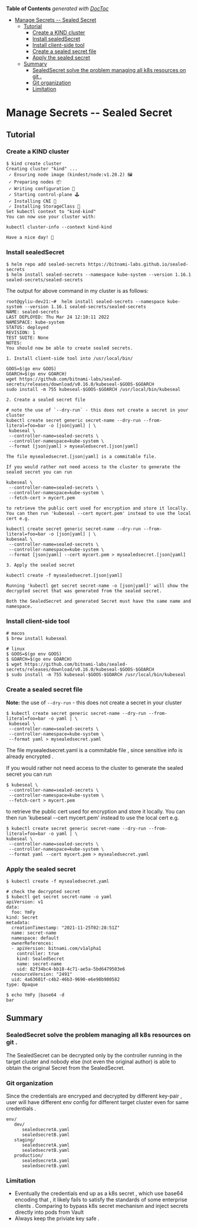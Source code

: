 <!-- START doctoc generated TOC please keep comment here to allow auto update -->
<!-- DON'T EDIT THIS SECTION, INSTEAD RE-RUN doctoc TO UPDATE -->
**Table of Contents**  *generated with [DocToc](https://github.com/thlorenz/doctoc)*

- [Manage Secrets -- Sealed Secret](#manage-secrets----sealed-secret)
  - [Tutorial](#tutorial)
    - [Create a KIND cluster](#create-a-kind-cluster)
    - [Install sealedSecret](#install-sealedsecret)
    - [Install client-side tool](#install-client-side-tool)
    - [Create a sealed secret file](#create-a-sealed-secret-file)
    - [Apply the sealed secret](#apply-the-sealed-secret)
  - [Summary](#summary)
    - [SealedSecret solve the problem managing all k8s resources on git .](#sealedsecret-solve-the-problem-managing-all-k8s-resources-on-git-)
    - [Git organization](#git-organization)
    - [Limitation](#limitation)

<!-- END doctoc generated TOC please keep comment here to allow auto update -->

# Manage Secrets -- Sealed Secret

## Tutorial
### Create a KIND cluster

```console
$ kind create cluster
Creating cluster "kind" ...
 ✓ Ensuring node image (kindest/node:v1.20.2) 🖼
 ✓ Preparing nodes 📦
 ✓ Writing configuration 📜
 ✓ Starting control-plane 🕹️
 ✓ Installing CNI 🔌
 ✓ Installing StorageClass 💾
Set kubectl context to "kind-kind"
You can now use your cluster with:

kubectl cluster-info --context kind-kind

Have a nice day! 👋
```


### Install sealedSecret 

```console
$ helm repo add sealed-secrets https://bitnami-labs.github.io/sealed-secrets
$ helm install sealed-secrets --namespace kube-system --version 1.16.1 sealed-secrets/sealed-secrets
```

The output for above command in my cluster is as follows:

```console
root@gyliu-dev21:~#  helm install sealed-secrets --namespace kube-system --version 1.16.1 sealed-secrets/sealed-secrets
NAME: sealed-secrets
LAST DEPLOYED: Thu Mar 24 12:10:11 2022
NAMESPACE: kube-system
STATUS: deployed
REVISION: 1
TEST SUITE: None
NOTES:
You should now be able to create sealed secrets.

1. Install client-side tool into /usr/local/bin/

GOOS=$(go env GOOS)
GOARCH=$(go env GOARCH)
wget https://github.com/bitnami-labs/sealed-secrets/releases/download/v0.16.0/kubeseal-$GOOS-$GOARCH
sudo install -m 755 kubeseal-$GOOS-$GOARCH /usr/local/bin/kubeseal

2. Create a sealed secret file

# note the use of `--dry-run` - this does not create a secret in your cluster
kubectl create secret generic secret-name --dry-run --from-literal=foo=bar -o [json|yaml] | \
 kubeseal \
 --controller-name=sealed-secrets \
 --controller-namespace=kube-system \
 --format [json|yaml] > mysealedsecret.[json|yaml]

The file mysealedsecret.[json|yaml] is a commitable file.

If you would rather not need access to the cluster to generate the sealed secret you can run

kubeseal \
 --controller-name=sealed-secrets \
 --controller-namespace=kube-system \
 --fetch-cert > mycert.pem

to retrieve the public cert used for encryption and store it locally. You can then run 'kubeseal --cert mycert.pem' instead to use the local cert e.g.

kubectl create secret generic secret-name --dry-run --from-literal=foo=bar -o [json|yaml] | \
kubeseal \
 --controller-name=sealed-secrets \
 --controller-namespace=kube-system \
 --format [json|yaml] --cert mycert.pem > mysealedsecret.[json|yaml]

3. Apply the sealed secret

kubectl create -f mysealedsecret.[json|yaml]

Running 'kubectl get secret secret-name -o [json|yaml]' will show the decrypted secret that was generated from the sealed secret.

Both the SealedSecret and generated Secret must have the same name and namespace.
```

### Install client-side tool 

```
# macos
$ brew install kubeseal

# linux
$ GOOS=$(go env GOOS)
$ GOARCH=$(go env GOARCH)
$ wget https://github.com/bitnami-labs/sealed-secrets/releases/download/v0.16.0/kubeseal-$GOOS-$GOARCH
$ sudo install -m 755 kubeseal-$GOOS-$GOARCH /usr/local/bin/kubeseal
```

### Create a sealed secret file

**Note:** the use of `--dry-run` - this does not create a secret in your cluster

```console
$ kubectl create secret generic secret-name --dry-run --from-literal=foo=bar -o yaml | \
 kubeseal \
 --controller-name=sealed-secrets \
 --controller-namespace=kube-system \
 --format yaml > mysealedsecret.yaml
```

The file mysealedsecret.yaml is a commitable file , since sensitive info is already encrypted .

If you would rather not need access to the cluster to generate the sealed secret you can run

```console
$ kubeseal \
 --controller-name=sealed-secrets \
 --controller-namespace=kube-system \
 --fetch-cert > mycert.pem
```

to retrieve the public cert used for encryption and store it locally. You can then run 'kubeseal --cert mycert.pem' instead to use the local cert e.g.


```console
$ kubectl create secret generic secret-name --dry-run --from-literal=foo=bar -o yaml | \
kubeseal \
 --controller-name=sealed-secrets \
 --controller-namespace=kube-system \
 --format yaml --cert mycert.pem > mysealedsecret.yaml
```

### Apply the sealed secret

```console
$ kubectl create -f mysealedsecret.yaml

# check the decrypted secret 
$ kubectl get secret secret-name -o yaml
apiVersion: v1
data:
  foo: YmFy
kind: Secret
metadata:
  creationTimestamp: "2021-11-25T02:28:51Z"
  name: secret-name
  namespace: default
  ownerReferences:
  - apiVersion: bitnami.com/v1alpha1
    controller: true
    kind: SealedSecret
    name: secret-name
    uid: 82f34bc4-bb18-4c71-ae5a-5bd6479503e6
  resourceVersion: "2491"
  uid: 4a63601f-c4b2-46b3-9690-e6e98b980582
type: Opaque

$ echo YmFy |base64 -d
bar
```

## Summary

### SealedSecret solve the problem managing all k8s resources on git . 
The SealedSecret can be decrypted only by the controller running in the target cluster and nobody else (not even the original author) is able to obtain the original Secret from the SealedSecret. 

### Git organization

Since the credentials are encryped and decrypted by different key-pair , user will have different env config for different target cluster even for same credentials .

```console
env/
   dev/
      sealedsecretA.yaml
      sealedsecretB.yaml      
   staging/
      sealedsecretA.yaml
      sealedsecretB.yaml      
   production/
      sealedsecretA.yaml
      sealedsecretB.yaml      
```

### Limitation

- Eventually the credentials end up as a k8s secret , which use base64 encoding that , it likely fails to satisfy the standards of some enterprise clients . Comparing to bypass k8s secret mechanism and inject secrets directly into pods from Vault
- Always keep the priviate key safe .
